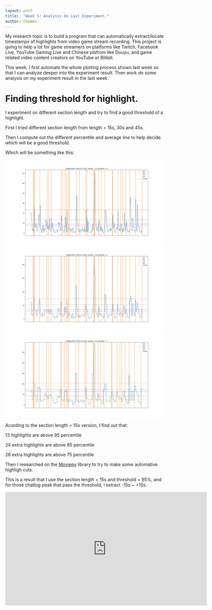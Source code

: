 ```yaml
---
layout: post
title:  "Week 5: Analysis On Last Experiment."
author: CheWei
---
```

My research topic is to build a program that can automatically extract/locate timestamps of highlights from video game stream recording.
This project is going to help a lot for game streamers on platforms like Twitch, Facebook Live, YouTube Gaming Live and Chinese plafrom like Douyu, and game related video content creators on YouTube or Bilibili.

This week, I first automate the whole plotting process shown last week so that I can analyze deeper into the experiment result.
Then work do some analysis on my experiment result in the last week.


# Finding threshold for highlight.
I experiment on different section length and try to find a good threshold of a highlight.

First I tried different section length from length = 15s, 30s and 45s.

Then I compute out the different percentile and average line to help decide which will be a good threshold.

Which will be something like this:

![plot](../images/week5/524306459_15_3:40:0-4:40:0.png "plot_15.png")
![plot](../images/week5/524306459_30_3:40:0-4:40:0.png "plot_30.png")
![plot](../images/week5/524306459_45_3:40:0-4:40:0.png "plot_45.png")

Acording to the section length = 15s version, I find out that:

13 highlights are above 95 percentile

24 extra highlights are above 85 percentile

26 extra highlights are above 75 percentile

Then I researched on the [Moviepy](https://zulko.github.io/moviepy/) library to try to make some automative highligh cuts.

This is a result that I use the section length = 15s and threshold = 95%, and for those chatlog peak that pass the threshold, I extract -15s ~ +15s.


<iframe width="640" height="360" src="https://www.youtube.com/embed/0jnpJvH5jFw" frameborder="0" allow="accelerometer; autoplay; encrypted-media; gyroscope; picture-in-picture" allowfullscreen></iframe>

